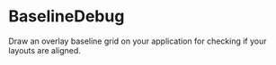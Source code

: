 # BaselineDebug

Draw an overlay baseline grid on your application for checking if your layouts are aligned.